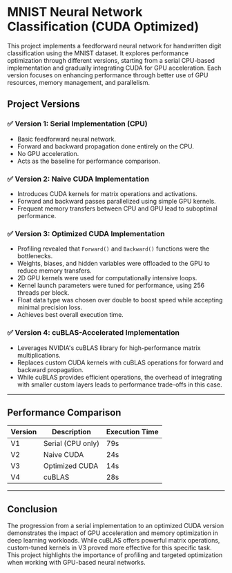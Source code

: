 # MNIST Neural Network Classification (CUDA Optimized)

This project implements a feedforward neural network for handwritten digit classification using the MNIST dataset. It explores performance optimization through different versions, starting from a serial CPU-based implementation and gradually integrating CUDA for GPU acceleration. Each version focuses on enhancing performance through better use of GPU resources, memory management, and parallelism.

## Project Versions

### ✅ **Version 1: Serial Implementation (CPU)**
- Basic feedforward neural network.
- Forward and backward propagation done entirely on the CPU.
- No GPU acceleration.
- Acts as the baseline for performance comparison.

### ✅ **Version 2: Naive CUDA Implementation**
- Introduces CUDA kernels for matrix operations and activations.
- Forward and backward passes parallelized using simple GPU kernels.
- Frequent memory transfers between CPU and GPU lead to suboptimal performance.

### ✅ **Version 3: Optimized CUDA Implementation**
- Profiling revealed that `Forward()` and `Backward()` functions were the bottlenecks.
- Weights, biases, and hidden variables were offloaded to the GPU to reduce memory transfers.
- 2D GPU kernels were used for computationally intensive loops.
- Kernel launch parameters were tuned for performance, using 256 threads per block.
- Float data type was chosen over double to boost speed while accepting minimal precision loss.
- Achieves best overall execution time.

### ✅ **Version 4: cuBLAS-Accelerated Implementation**
- Leverages NVIDIA's cuBLAS library for high-performance matrix multiplications.
- Replaces custom CUDA kernels with cuBLAS operations for forward and backward propagation.
- While cuBLAS provides efficient operations, the overhead of integrating with smaller custom layers leads to performance trade-offs in this case.

---

## Performance Comparison

| Version | Description                | Execution Time |
|---------|----------------------------|----------------|
| V1      | Serial (CPU only)          | 79s            |
| V2      | Naive CUDA                 | 24s            |
| V3      | Optimized CUDA             | 14s            |
| V4      | cuBLAS                     | 28s            |

---

## Conclusion

The progression from a serial implementation to an optimized CUDA version demonstrates the impact of GPU acceleration and memory optimization in deep learning workloads. While cuBLAS offers powerful matrix operations, custom-tuned kernels in V3 proved more effective for this specific task. This project highlights the importance of profiling and targeted optimization when working with GPU-based neural networks.
